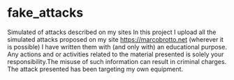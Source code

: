 # fake_attacks
Simulated of attacks described on my sites
In this project I upload all the simulated attacks proposed on my site https://marcobrotto.net (wherever it is possible)
I have written them with (and only with) an educational purpose. 
Any actions and or activities related to the material presented is solely your responsibility.The misuse of such information can result in criminal charges. The attack presented has been targeting my own equipment.
